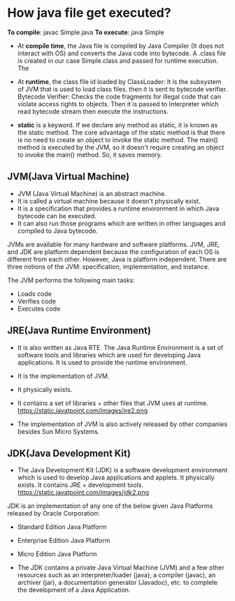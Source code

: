# How java file get executed?

**To compile**: javac Simple.java
**To execute**: java Simple

- At **compile time**, the Java file is compiled by Java Compiler (It does not interact with OS) and converts the Java code into bytecode. A .class file is created in our case Simple.class and passed for runtime execution. The

- At **runtime**, the class file id loaded by ClassLoader: It is the subsystem of JVM that is used to load class files. then it is sent to bytecode verifier. Bytecode Verifier: Checks the code fragments for illegal code that can violate access rights to objects. Then it is passed to Interpreter which read bytecode stream then execute the instructions.

- **static** is a keyword. If we declare any method as static, it is known as the static method. The core advantage of the static method is that there is no need to create an object to invoke the static method. The main() method is executed by the JVM, so it doesn't require creating an object to invoke the main() method. So, it saves memory.

## JVM(Java Virtual Machine)

- JVM (Java Virtual Machine) is an abstract machine.
- It is called a virtual machine because it doesn't physically exist.
- It is a specification that provides a runtime environment in which Java bytecode can be executed.
- It can also run those programs which are written in other languages and compiled to Java bytecode.

JVMs are available for many hardware and software platforms. JVM, JRE, and JDK are platform dependent because the configuration of each OS is different from each other. However, Java is platform independent. There are three notions of the JVM: specification, implementation, and instance.

The JVM performs the following main tasks:

- Loads code
- Verifies code
- Executes code

## JRE(Java Runtime Environment)

- It is also written as Java RTE. The Java Runtime Environment is a set of software tools and libraries which are used for developing Java applications. It is used to provide the runtime environment.
- It is the implementation of JVM.
- It physically exists.
- It contains a set of libraries + other files that JVM uses at runtime.
  <https://static.javatpoint.com/images/jre2.png>

- The implementation of JVM is also actively released by other companies besides Sun Micro Systems.

## JDK(Java Development Kit)

- The Java Development Kit (JDK) is a software development environment which is used to develop Java applications and applets. It physically exists. It contains JRE + development tools.
  <https://static.javatpoint.com/images/jdk2.png>

JDK is an implementation of any one of the below given Java Platforms released by Oracle Corporation:

- Standard Edition Java Platform
- Enterprise Edition Java Platform
- Micro Edition Java Platform

- The JDK contains a private Java Virtual Machine (JVM) and a few other resources such as an interpreter/loader (java), a compiler (javac), an archiver (jar), a documentation generator (Javadoc), etc. to complete the development of a Java Application.
